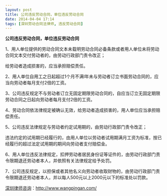 ```yaml
---
layout: post
title: 公司违反劳动合同，单位违反劳动合同
date: 2014-04-04 17:14
tags: [深圳劳动合同法律师, 违反劳动合同]
---
```

<strong>公司违反劳动合同，单位违反劳动合同</strong>

1、用人单位提供的劳动合同文本未载明劳动合同必备条款或者用人单位未将劳动合同文本交付劳动者的，由劳动行政部门责令改正；

给劳动者造成损害的，应当承担赔偿责任。

2、用人单位自用工之日起超过1个月不满l年未与劳动者订立书面劳动合同的，应当向劳动者每月支付2倍的工资。

3、公司违反规定不与劳动者订立无固定期限劳动合同的，自应当订立无固定期限劳动合同之日起向劳动者每月支付2倍的工资。

4、劳动合同依法律规定被确认无效，给劳动者造成损害的，用人单位应当承担赔偿责任。

5、公司违反法律规定与劳动者约定试用期的，由劳动行政部门责令改正；

违法约定的试用期已经履行的，由用人单位以劳动者试用期满月工资为标准，按已经履行的超过法定试用期的期间向劳动者支付赔偿金。

6、用人单位违反法律规定，扣押劳动者居民身份证等证件的，由劳动行政部门责令限期退还劳动者本人，并依照有关法律规定给予处罚。

7、公司违反规定，以担保或者其他名义向劳动者收取财物的，由劳动行政部门责令限期退还劳动者本人，并以每人500元以上2000元以下的标准处以罚款。

<a href="http://www.wangpingan.com/">深圳律师咨询</a>：<a href="http://www.wangpingan.com/">http://www.wangpingan.com/</a>

